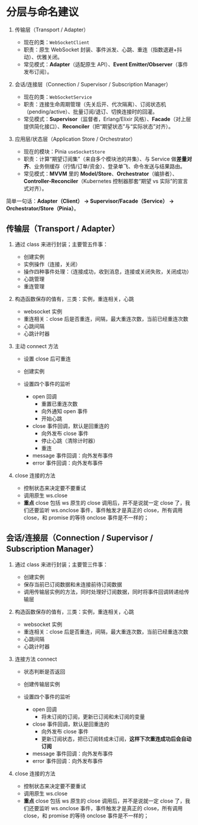 # 分层与命名建议

1. 传输层（Transport / Adapter）

   - 现在的类：`WebSocketClient`
   - 职责：原生 WebSocket 封装、事件派发、心跳、重连（指数退避+抖动）、优雅关闭。
   - 常见模式：**Adapter**（适配原生 API）、**Event Emitter/Observer**（事件发布订阅）。

2. 会话/连接层（Connection / Supervisor / Subscription Manager）

   - 现在的类：`WebSocketService`
   - 职责：连接生命周期管理（先关后开、代次隔离）、订阅状态机（pending/active）、批量订阅/退订、切换连接时的回灌。
   - 常见模式：**Supervisor**（监督者，Erlang/Elixir 风格）、**Facade**（对上层提供简化接口）、**Reconciler**（把“期望状态”与“实际状态”对齐）。

3. 应用层/状态层（Application Store / Orchestrator）

   - 现在的模块：Pinia `useSocketStore`
   - 职责：计算“期望订阅集”（来自多个模块池的并集）、与 Service 做**差量对齐**、业务侧缓存（行情/订单/资金）、登录单飞、命令发送与结果路由。
   - 常见模式：**MVVM** 里的 **Model/Store**、**Orchestrator**（编排者）、**Controller-Reconciler**（Kubernetes 控制器那套“期望 vs 实际”的宣言式对齐）。

简单一句话：**Adapter（Client） → Supervisor/Facade（Service） → Orchestrator/Store（Pinia）**。

## 传输层（Transport / Adapter）

1. 通过 class 来进行封装；主要管五件事：

   - 创建实例
   - 实例操作（连接，关闭）
   - 操作四种事件处理：（连接成功，收到消息，连接或关闭失败，关闭成功）
   - 心跳管理
   - 重连管理

2. 构造函数保存的值有，三类：实例，重连相关，心跳

   - websocket 实例
   - 重连相关：close 后是否重连，间隔，最大重连次数，当前已经重连次数
   - 心跳间隔
   - 心跳计时器

3. 主动 connect 方法

   - 设置 close 后可重连
   - 创建实例
   - 设置四个事件的监听

     - open 回调
       - 重置已重连次数
       - 向外通知 open 事件
       - 开始心跳
     - close 事件回调，默认是回重连的
       - 向外发布 close 事件
       - 停止心跳（清除计时器）
       - 重连
     - message 事件回调：向外发布事件
     - error 事件回调：向外发布事件

4. close 连接的方法
   - 控制状态来决定要不要重试
   - 调用原生 ws.close
   - **重点** close 包括 ws 原生的 close 调用后，并不是说就一定 close 了，我们还要监听 ws.onclose 事件，事件触发才是真正的 close，所有调用 close，和 promise 的等待 onclose 事件是不一样的；

## 会话/连接层（Connection / Supervisor / Subscription Manager）

1. 通过 class 来进行封装；主要管三件事：

   - 创建实例
   - 保存当前已订阅数据和未连接前待订阅数据
   - 调用传输层实例的方法，同时处理好订阅数据，同时将事件回调转递给传输层

2. 构造函数保存的值有，三类：实例，重连相关，心跳

   - websocket 实例
   - 重连相关：close 后是否重连，间隔，最大重连次数，当前已经重连次数
   - 心跳间隔
   - 心跳计时器

3. 连接方法 connect

   - 状态判断是否返回
   - 创建传输层实例
   - 设置四个事件的监听

     - open 回调
       - 将未订阅的订阅，更新已订阅和未订阅的变量
     - close 事件回调，默认是回重连的
       - 向外发布 close 事件
       - 更新订阅状态，把已订阅转成未订阅，**这样下次重连成功后会自动订阅**
     - message 事件回调：向外发布事件
     - error 事件回调：向外发布事件

4. close 连接的方法
   - 控制状态来决定要不要重试
   - 调用原生 ws.close
   - **重点** close 包括 ws 原生的 close 调用后，并不是说就一定 close 了，我们还要监听 ws.onclose 事件，事件触发才是真正的 close，所有调用 close，和 promise 的等待 onclose 事件是不一样的；
